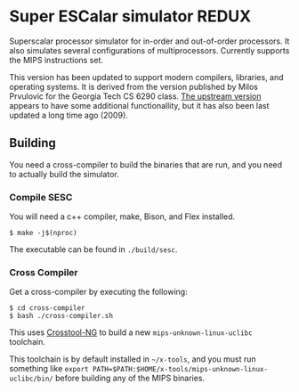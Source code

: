 # Super ESCalar simulator REDUX

Superscalar processor simulator for in-order and out-of-order processors. It
also simulates several configurations of multiprocessors. Currently supports
the MIPS instructions set.

This version has been updated to support modern compilers, libraries, and
operating systems. It is derived from the version published by Milos Prvulovic
for the Georgia Tech CS 6290 class. [The upstream
version](https://github.com/flaviut/sesc-mirror) appears to have some
additional functionallity, but it has also been last updated a long time ago
(2009).

## Building

You need a cross-compiler to build the binaries that are run, and you need to
actually build the simulator.

### Compile SESC

You will need a c++ compiler, make, Bison, and Flex installed.

```
$ make -j$(nproc)
```

The executable can be found in `./build/sesc`.

### Cross Compiler

Get a cross-compiler by executing the following:

```console
$ cd cross-compiler
$ bash ./cross-compiler.sh
```

This uses [Crosstool-NG](https://github.com/crosstool-ng/crosstool-ng) to build
a new `mips-unknown-linux-uclibc` toolchain.

This toolchain is by default installed in `~/x-tools`, and you must run
something like `export PATH=$PATH:$HOME/x-tools/mips-unknown-linux-uclibc/bin/`
before building any of the MIPS binaries.
